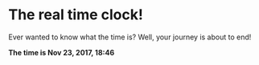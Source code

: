 # The real time clock!

Ever wanted to know what the time is? Well, your journey is about to end!

**The time is Nov 23, 2017, 18:46**